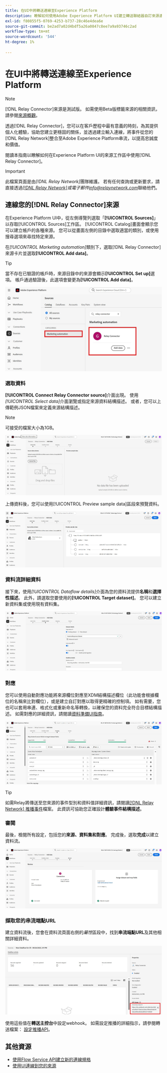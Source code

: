 ```yaml
---
title: 在UI中將轉送連線至Experience Platform
description: 瞭解如何使用Adobe Experience Platform UI建立轉送聯結器自訂來源連線。
exl-id: f80855f5-0769-4253-b737-28c46e4dea6e
source-git-commit: be2ad7a02d4bdf5a26a0847c8ee7a9a93746c2ad
workflow-type: tm+mt
source-wordcount: '544'
ht-degree: 1%

---
```


# 在UI中將轉送連線至Experience Platform

>[!NOTE]
>
>[!DNL Relay Connector]來源是測試版。 如需使用Beta版標籤來源的相關資訊，請參閱[來源概觀](../../../../home.md#terms-and-conditions)。

透過[!DNL Relay Connector]，您可以在客戶歷程中最有意義的時刻，為其提供個人化體驗，協助您建立更穩固的關係，並透過建立輸入連線，將事件從您的[!DNL Relay Network]整合至Adobe Experience Platform串流，以提高忠誠度和價值。

閱讀本指南以瞭解如何在Experience Platform UI的來源工作區中使用[!DNL Relay Connector]。

>[!IMPORTANT]
>
>此檔案頁面是由&#x200B;*[!DNL Relay Network]*&#x200B;團隊維護。 若有任何查詢或更新要求，請直接透過&#x200B;*[[!DNL Relay Network]](https://www.relaynetwork.com/)或電子郵件[info@relaynetwork.com](mailto:info@relaynetwork.com)*&#x200B;聯絡他們。

## 連線您的[!DNL Relay Connector]來源

在Experience Platform UI中，從左側導覽列選取「**[!UICONTROL Sources]**」以存取[!UICONTROL Sources]工作區。 [!UICONTROL Catalog]畫面會顯示您可以建立帳戶的各種來源。 您可以從畫面左側的目錄中選取適當的類別，或使用搜尋選項來尋找特定來源。

在&#x200B;*[!UICONTROL Marketing automation]*&#x200B;類別下，選取[!DNL Relay Connector]來源卡片並選取&#x200B;**[!UICONTROL Add data]**。

>[!TIP]
>
>當不存在已驗證的帳戶時，來源目錄中的來源會顯示&#x200B;**[!UICONTROL Set up]**&#x200B;選項。 帳戶通過驗證後，此選項會變更為&#x200B;**[!UICONTROL Add data]**。

![來源工作區的目錄頁面。](../../../../images/tutorials/create/relay-connector/relay-source.jpg)

### 選取資料

**[!UICONTROL Connect Relay Connector source]**&#x200B;介面出現。 使用&#x200B;*[!UICONTROL Select data]*&#x200B;介面瀏覽或指定來源資料結構描述。 或者，您可以上傳範例JSON檔案來定義來源結構描述。

>[!NOTE]
>
>可接受的檔案大小為1GB。

![選取的資料介面](../../../../images/tutorials/create/relay-connector/upload-data.jpg)

上傳資料後，您可以使用[!UICONTROL Preview sample data]區段來預覽資料。

![已上傳的資料。](../../../../images/tutorials/create/relay-connector/uploaded-data.jpg)

### 資料流詳細資料

接下來，使用&#x200B;*[!UICONTROL Dataflow details]*&#x200B;介面為您的資料流提供&#x200B;**名稱**&#x200B;和&#x200B;**選擇性描述**。 此外，請選取您要使用的&#x200B;**[!UICONTROL Target dataset]**。 您可以建立新資料集或使用現有資料集。

![資料流詳細資料介面。](../../../../images/tutorials/create/relay-connector/dataflow.jpg)

### 對應

您可以使用自動對應功能將來源欄位對應至XDM結構描述欄位（此功能會根據欄位的名稱來比對欄位），或是建立自訂對應以取得更精確的控制項。 如有需要，您也可以套用串連、格式化或重新命名等轉換，以確保您的資料完全符合目標結構描述。 如需對應的詳細資訊，請閱讀[資料準備UI指南](../../../../../data-prep/ui/mapping.md)。

![來源工作流程中的對應介面。](../../../../images/tutorials/create/relay-connector/mapping.jpg)

>[!TIP]
>
>如需Relay將傳送至您來源的事件型別和資料值詳細資訊，請閱讀[[!DNL Relay Network] 推播事件](https://docs.relaynetwork.com/docs/push-events)檔案。 此資訊可協助您正確設計&#x200B;**體驗事件結構描述**。

### 審閱

最後，檢閱所有設定，包括您的&#x200B;**來源、資料集和對應**。 完成後，選取&#x200B;**完成**&#x200B;以建立資料流。

![來源工作流程的稽核步驟。](../../../../images/tutorials/create/relay-connector/review.jpg)

### 擷取您的串流端點URL

建立資料流後，您會在資料流頁面右側的&#x200B;*屬性*&#x200B;區段中，找到&#x200B;**串流端點URL**&#x200B;及其他相關詳細資料。

![資料流屬性](../../../../images/tutorials/create/relay-connector/streaming-endpoint.jpg)

使用這些值在&#x200B;**轉送主控台**&#x200B;中設定webhook。 如需設定推播的詳細指示，請參閱轉送檔案： [設定推播API](https://docs.relaynetwork.com/docs/configuring-the-push-api)。

## 其他資源

* [使用Flow Service API建立新的連線規格](https://experienceleague.adobe.com/en/docs/experience-platform/sources/sdk/streaming-sdk/create)
* [使用UI連線到您的來源](https://experienceleague.adobe.com/en/docs/experience-platform/sources/sdk/streaming-sdk/submit#test-your-source-using-the-ui)
